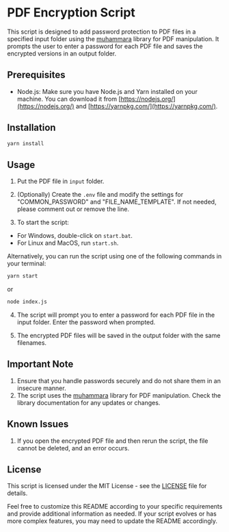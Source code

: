 # PDF Encryption Script

This script is designed to add password protection to PDF files in a specified input folder using the [muhammara](https://github.com/julianhille/Muhammarajs) library for PDF manipulation. It prompts the user to enter a password for each PDF file and saves the encrypted versions in an output folder.

## Prerequisites

- Node.js: Make sure you have Node.js and Yarn installed on your machine. You can download it from [https://nodejs.org/](https://nodejs.org/) and [https://yarnpkg.com/](https://yarnpkg.com/).

## Installation

``` bash
yarn install
```

## Usage

1. Put the PDF file in `input` folder.

2. (Optionally) Create the `.env` file and modify the settings for "COMMON_PASSWORD" and "FILE_NAME_TEMPLATE". If not needed, please comment out or remove the line.

3. To start the script:

  - For Windows, double-click on `start.bat`.
  - For Linux and MacOS, run `start.sh`.

  Alternatively, you can run the script using one of the following commands in your terminal:

``` bash
yarn start
```

or

``` bash
node index.js
```

4. The script will prompt you to enter a password for each PDF file in the input folder. Enter the password when prompted.

5. The encrypted PDF files will be saved in the output folder with the same filenames.

## Important Note

1. Ensure that you handle passwords securely and do not share them in an insecure manner.
2. The script uses the [muhammara](https://www.npmjs.com/package/muhammara) library for PDF manipulation. Check the library documentation for any updates or changes.

## Known Issues

1. If you open the encrypted PDF file and then rerun the script, the file cannot be deleted, and an error occurs.

## License
This script is licensed under the MIT License - see the [LICENSE](LICENSE) file for details.

Feel free to customize this README according to your specific requirements and provide additional information as needed. If your script evolves or has more complex features, you may need to update the README accordingly.
